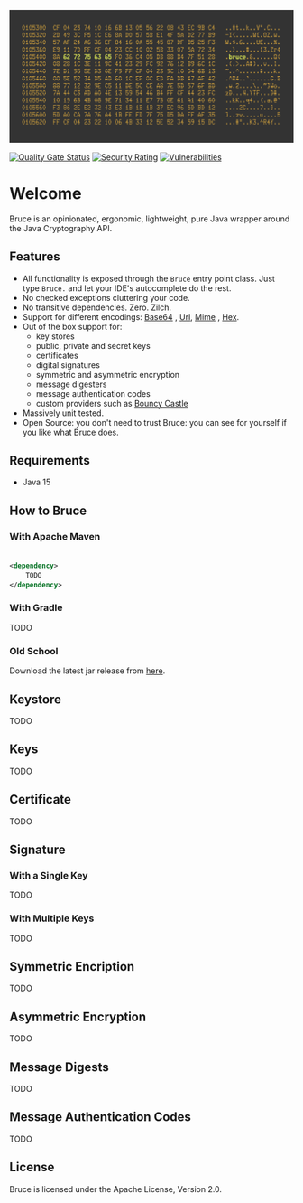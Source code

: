 ![logo](src/test/resources/logo.png)

[![Quality Gate Status](https://sonarcloud.io/api/project_badges/measure?project=mcaserta_bruce&metric=alert_status)](https://sonarcloud.io/dashboard?id=mcaserta_bruce)
[![Security Rating](https://sonarcloud.io/api/project_badges/measure?project=mcaserta_bruce&metric=security_rating)](https://sonarcloud.io/dashboard?id=mcaserta_bruce)
[![Vulnerabilities](https://sonarcloud.io/api/project_badges/measure?project=mcaserta_bruce&metric=vulnerabilities)](https://sonarcloud.io/dashboard?id=mcaserta_bruce)

# Welcome

Bruce is an opinionated, ergonomic, lightweight, pure Java wrapper around the Java Cryptography API.

## Features

- All functionality is exposed through the `Bruce` entry point class. Just type `Bruce.` and let your IDE's autocomplete
  do the rest.
- No checked exceptions cluttering your code.
- No transitive dependencies. Zero. Zilch.
- Support for different encodings: [Base64](https://en.wikipedia.org/wiki/Base64)
  , [Url](https://en.wikipedia.org/wiki/Percent-encoding), [Mime](https://en.wikipedia.org/wiki/MIME)
  , [Hex](https://en.wikipedia.org/wiki/Hexadecimal).
- Out of the box support for:
    - key stores
    - public, private and secret keys
    - certificates
    - digital signatures
    - symmetric and asymmetric encryption
    - message digesters
    - message authentication codes
    - custom providers such as [Bouncy Castle](https://www.bouncycastle.org/java.html)
- Massively unit tested<!-- TODO: and documented -->.
- Open Source: you don't need to trust Bruce: you can see for yourself if you like what Bruce does.

## Requirements

- Java 15

## How to Bruce

### With Apache Maven

```xml

<dependency>
    TODO
</dependency>
```

### With Gradle

TODO

### Old School

Download the latest jar release from [here](TODO).

## Keystore

TODO

## Keys

TODO

## Certificate

TODO

## Signature

### With a Single Key

TODO

### With Multiple Keys

TODO

## Symmetric Encription

TODO

## Asymmetric Encryption

TODO

## Message Digests

TODO

## Message Authentication Codes

TODO

## License

Bruce is licensed under the Apache License, Version 2.0.
